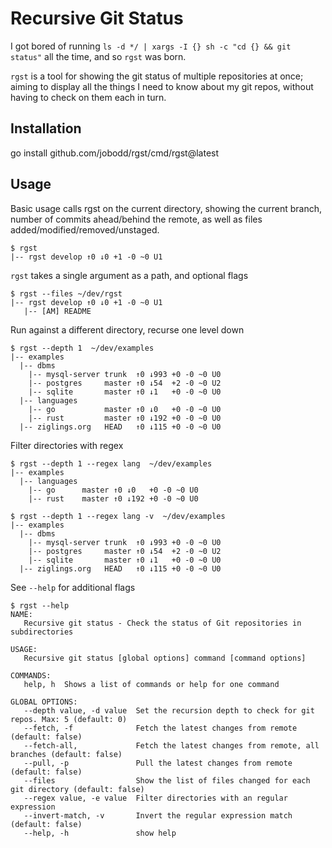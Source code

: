 # Recursive Git Status

I got bored of running `ls -d */ | xargs -I {} sh -c "cd {} && git status"` all the time, and so `rgst` was born.

`rgst` is a tool for showing the git status of multiple repositories at once; aiming to display all the things I
need to know about my git repos, without having to check on them each in turn.


## Installation

go install github.com/jobodd/rgst/cmd/rgst@latest

## Usage

Basic usage calls rgst on the current directory, showing the current branch, number of commits ahead/behind the remote, as well as files added/modified/removed/unstaged.
```
$ rgst
|-- rgst develop ↑0 ↓0 +1 -0 ~0 U1
````

`rgst` takes a single argument as a path, and optional flags
```
$ rgst --files ~/dev/rgst
|-- rgst develop ↑0 ↓0 +1 -0 ~0 U1 
   |-- [AM] README
````

Run against a different directory, recurse one level down
```
$ rgst --depth 1  ~/dev/examples 
|-- examples                                                                                          
  |-- dbms                                                                                            
    |-- mysql-server trunk  ↑0 ↓993 +0 -0 ~0 U0 
    |-- postgres     master ↑0 ↓54  +2 -0 ~0 U2 
    |-- sqlite       master ↑0 ↓1   +0 -0 ~0 U0 
  |-- languages                                                                                       
    |-- go           master ↑0 ↓0   +0 -0 ~0 U0 
    |-- rust         master ↑0 ↓192 +0 -0 ~0 U0 
  |-- ziglings.org   HEAD   ↑0 ↓115 +0 -0 ~0 U0 
```

Filter directories with regex
```
$ rgst --depth 1 --regex lang  ~/dev/examples
|-- examples                                                                                     
  |-- languages                                                                                  
    |-- go      master ↑0 ↓0   +0 -0 ~0 U0 
    |-- rust    master ↑0 ↓192 +0 -0 ~0 U0 

$ rgst --depth 1 --regex lang -v  ~/dev/examples
|-- examples                                                                                          
  |-- dbms                                                                                            
    |-- mysql-server trunk  ↑0 ↓993 +0 -0 ~0 U0 
    |-- postgres     master ↑0 ↓54  +2 -0 ~0 U2 
    |-- sqlite       master ↑0 ↓1   +0 -0 ~0 U0 
  |-- ziglings.org   HEAD   ↑0 ↓115 +0 -0 ~0 U0 
```

See `--help` for additional flags
```
$ rgst --help
NAME:
   Recursive git status - Check the status of Git repositories in subdirectories

USAGE:
   Recursive git status [global options] command [command options]

COMMANDS:
   help, h  Shows a list of commands or help for one command

GLOBAL OPTIONS:
   --depth value, -d value  Set the recursion depth to check for git repos. Max: 5 (default: 0)
   --fetch, -f              Fetch the latest changes from remote (default: false)
   --fetch-all,             Fetch the latest changes from remote, all branches (default: false)
   --pull, -p               Pull the latest changes from remote (default: false)
   --files                  Show the list of files changed for each git directory (default: false)
   --regex value, -e value  Filter directories with an regular expression
   --invert-match, -v       Invert the regular expression match (default: false)
   --help, -h               show help
```
